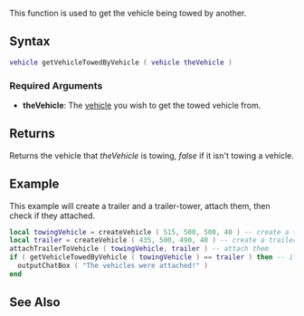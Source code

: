 This function is used to get the vehicle being towed by another.

Syntax
------

``` lua
vehicle getVehicleTowedByVehicle ( vehicle theVehicle )
```

### Required Arguments

-   **theVehicle**: The [vehicle](/vehicle.md "wikilink") you wish to get the towed vehicle from.

Returns
-------

Returns the vehicle that *theVehicle* is towing, *false* if it isn't towing a vehicle.

Example
-------

This example will create a trailer and a trailer-tower, attach them, then check if they attached.

``` lua
local towingVehicle = createVehicle ( 515, 500, 500, 40 ) -- create a trailer-tower (roadtrain)
local trailer = createVehicle ( 435, 500, 490, 40 ) -- create a trailer
attachTrailerToVehicle ( towingVehicle, trailer ) -- attach them
if ( getVehicleTowedByVehicle ( towingVehicle ) == trailer ) then -- if it attached
  outputChatBox ( "The vehicles were attached!" )
end
```

See Also
--------
